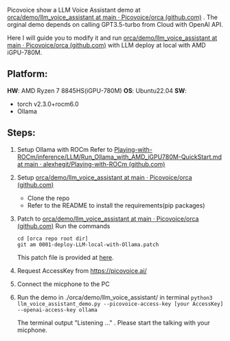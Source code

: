 
Picovoice show a LLM Voice Assistant demo at [orca/demo/llm_voice_assistant at main · Picovoice/orca (github.com)](https://github.com/Picovoice/orca/tree/main/demo/llm_voice_assistant) . The orginal demo depends on calling GPT3.5-turbo from Cloud with OpenAI API. 

Here I will guide you to modify it and run [orca/demo/llm_voice_assistant at main · Picovoice/orca (github.com)](https://github.com/Picovoice/orca/tree/main/demo/llm_voice_assistant) with LLM deploy at local with AMD iGPU-780M.

## Platform:
**HW**: AMD Ryzen 7 8845HS(iGPU-780M)
**OS**: Ubuntu22.04
**SW**: 
- torch v2.3.0+rocm6.0
- Ollama
## Steps:
1. Setup Ollama with ROCm
	 Refer to [Playing-with-ROCm/inference/LLM/Run_Ollama_with_AMD_iGPU780M-QuickStart.md at main · alexhegit/Playing-with-ROCm (github.com)](https://github.com/alexhegit/Playing-with-ROCm/blob/main/inference/LLM/Run_Ollama_with_AMD_iGPU780M-QuickStart.md) 

2. Setup  [orca/demo/llm_voice_assistant at main · Picovoice/orca (github.com)](https://github.com/Picovoice/orca/tree/main/demo/llm_voice_assistant) 
	- Clone the repo
	- Refer to the README to install the requirements(pip packages)

3. Patch to  [orca/demo/llm_voice_assistant at main · Picovoice/orca (github.com)](https://github.com/Picovoice/orca/tree/main/demo/llm_voice_assistant) 
   Run the commands
	 ```
	 cd [orca repo root dir]
	 git am 0001-deploy-LLM-local-with-Ollama.patch
	 ```
   This patch file is provided at [here](https://github.com/alexhegit/Playing-with-ROCm/blob/main/inference/LLM/LLM_Voice_Assistant/0001-deploy-LLM-local-with-Ollama.patch).

4. Request AccessKey from https://picovoice.ai/ 

5. Connect the micphone to the PC

6.  Run the demo in ./orca/demo/llm_voice_assistant/ in terminal
	`python3 llm_voice_assistant_demo.py --picovoice-access-key [your AccessKey] --openai-access-key ollama` 
	
	The terminal output "Listening ..." . Please start the talking with your micphone. 


